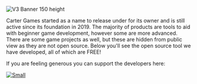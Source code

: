 ![V3 Banner 150 height](https://user-images.githubusercontent.com/33253710/183310405-2fa88a91-64f2-4d46-bd78-133b1cc6899e.jpg)

Carter Games started as a name to release under for its owner and is still active since its foundation in 2019. The majority of products are tools to aid with beginner game development, however some are more advanced. There are some game projects as well, but these are hidden from public view as they are not open source. Below you'll see the open source tool we have developed, all of which are FREE! 

If you are feeling generous you can support the developers here:

<a href="https://www.buymeacoffee.com/cartergames">![Small](https://user-images.githubusercontent.com/33253710/191194593-41bcd5c8-0615-4433-8e34-3afac294b2de.png)</a>
